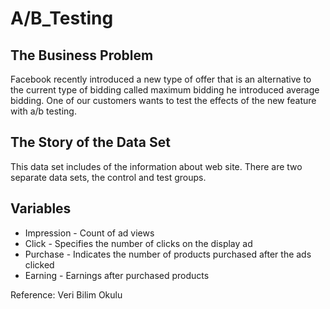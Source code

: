 # A/B_Testing

## The Business Problem
Facebook recently introduced a new type of offer that is an alternative to the current type of bidding called maximum bidding he introduced average bidding. One of our customers wants to test the effects of the new feature with a/b testing.

## The Story of the Data Set
This data set includes of the information about web site.
There are two separate data sets, the control and test groups.

## Variables
* Impression - Count of ad views 
* Click - Specifies the number of clicks on the display ad
* Purchase - Indicates the number of products purchased after the ads clicked
* Earning - Earnings after purchased products

Reference: Veri Bilim Okulu
